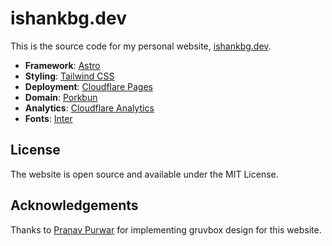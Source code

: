 # ishankbg.dev

This is the source code for my personal website, [ishankbg.dev](https://ishankbg.dev/). 


- **Framework**: [Astro](https://astro.build/)
- **Styling**: [Tailwind CSS](https://tailwindcss.com/)
- **Deployment**: [Cloudflare Pages](https://pages.cloudflare.com/)
- **Domain**: [Porkbun](https://porkbun.com/)
- **Analytics**: [Cloudflare Analytics](https://www.cloudflare.com/en-in/web-analytics/)
- **Fonts**: [Inter](https://rsms.me/inter/)

## License
The website is open source and available under the MIT License.

## Acknowledgements
Thanks to [Pranav Purwar](https://github.com/PranavPurwar) for implementing gruvbox design for this website.

